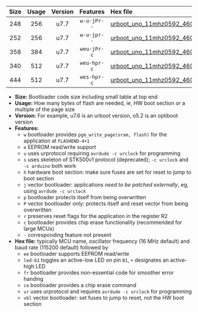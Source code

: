 |Size|Usage|Version|Features|Hex file|
|:-:|:-:|:-:|:-:|:--|
|248|256|u7.7|`w-u-jPr--`|[urboot_uno_11mhz0592_460800bps_led+b5_ur_vbl.hex](https://raw.githubusercontent.com/stefanrueger/urboot.hex/main/boards/uno/fcpu_11mhz0592/460800_bps/urboot_uno_11mhz0592_460800bps_led+b5_ur_vbl.hex)|
|252|256|u7.7|`w-u-jpr--`|[urboot_uno_11mhz0592_460800bps_led+b5_fr_ur_vbl.hex](https://raw.githubusercontent.com/stefanrueger/urboot.hex/main/boards/uno/fcpu_11mhz0592/460800_bps/urboot_uno_11mhz0592_460800bps_led+b5_fr_ur_vbl.hex)|
|358|384|u7.7|`weu-jPr-c`|[urboot_uno_11mhz0592_460800bps_ee_led+b5_fr_ce_ur_vbl.hex](https://raw.githubusercontent.com/stefanrueger/urboot.hex/main/boards/uno/fcpu_11mhz0592/460800_bps/urboot_uno_11mhz0592_460800bps_ee_led+b5_fr_ce_ur_vbl.hex)|
|340|512|u7.7|`weu-hpr-c`|[urboot_uno_11mhz0592_460800bps_ee_led+b5_fr_ce_ur.hex](https://raw.githubusercontent.com/stefanrueger/urboot.hex/main/boards/uno/fcpu_11mhz0592/460800_bps/urboot_uno_11mhz0592_460800bps_ee_led+b5_fr_ce_ur.hex)|
|444|512|u7.7|`wes-hpr-c`|[urboot_uno_11mhz0592_460800bps_ee_led+b5_fr_ce.hex](https://raw.githubusercontent.com/stefanrueger/urboot.hex/main/boards/uno/fcpu_11mhz0592/460800_bps/urboot_uno_11mhz0592_460800bps_ee_led+b5_fr_ce.hex)|

- **Size:** Bootloader code size including small table at top end
- **Usage:** How many bytes of flash are needed, ie, HW boot section or a multiple of the page size
- **Version:** For example, u7.6 is an urboot version, o5.2 is an optiboot version
- **Features:**
  + `w` bootloader provides `pgm_write_page(sram, flash)` for the application at `FLASHEND-4+1`
  + `e` EEPROM read/write support
  + `u` uses urprotocol requiring `avrdude -c urclock` for programming
  + `s` uses skeleton of STK500v1 protocol (deprecated); `-c urclock` and `-c arduino` both work
  + `h` hardware boot section: make sure fuses are set for reset to jump to boot section
  + `j` vector bootloader: applications *need to be patched externally*, eg, using `avrdude -c urclock`
  + `p` bootloader protects itself from being overwritten
  + `P` vector bootloader only: protects itself and reset vector from being overwritten
  + `r` preserves reset flags for the application in the register R2
  + `c` bootloader provides chip erase functionality (recommended for large MCUs)
  + `-` corresponding feature not present
- **Hex file:** typically MCU name, oscillator frequency (16 MHz default) and baud rate (115200 default) followed by
  + `ee` bootloader supports EEPROM read/write
  + `led-b1` toggles an active-low LED on pin `B1`, `+` designates an active-high LED
  + `fr` bootloader provides non-essential code for smoother error handing
  + `ce` bootloader provides a chip erase command
  + `ur` uses urprotocol and requires `avrdude -c urclock` for programming
  + `vbl` vector bootloader: set fuses to jump to reset, not the HW boot section
